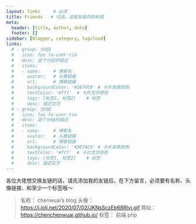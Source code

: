 ```yaml
---
layout: links     # 必须
title: Friends   # 可选，这是友链页的标题
meta: 
  header: [title, author, date]
  footer: []
sidebar: [blogger, category, tagcloud]
links:
  # - group: 分组1
  #   icon: fas fa-user-tie
  #   desc: 这个分组的描述
  #   items:
  #   - name:     # 博客名
  #     avatar:   # 头像链接
  #     url:      # 博客链接
  #     backgroundColor: '#3E74C9' # 卡片背景颜色
  #     textColor: '#fff'  # 卡片文字颜色
  #     tags: [标签1, 标签2]    # 标签
  #     desc: 描述文字
  # - group: 分组2
  #   icon: fas fa-user-tie
  #   desc: 这个分组的描述
  #   items:
  #   - name:     # 博客名
  #     avatar:   # 头像链接
  #     url:      # 博客链接
  #     backgroundColor: '#3E74C9' # 卡片背景颜色
  #     textColor: '#fff'  # 卡片文字颜色
  #     tags: [标签1, 标签2]    # 标签
  #     desc: 描述文字
---
```


<!-- more -->

各位大佬想交换友链的话，请先添加我的友链后，在下方留言，必须要有名称、头像链接、和至少一个标签哦～

> 名称： chenwuai’s blog
> 头像： https://i.loli.net/2020/07/02/JKNsSczEb68Rlvj.gif
> 网址： https://chenchenwuai.github.io/
> 标签： 前端 php
